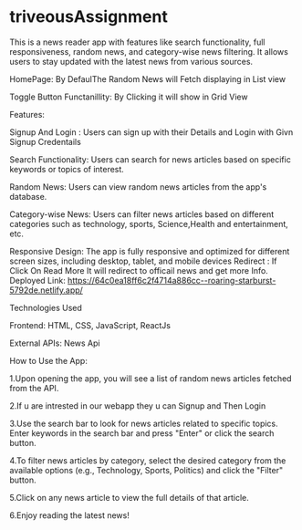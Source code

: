 # triveousAssignment

This is a news reader app with features like search functionality, full responsiveness, random news, and category-wise news filtering. It allows users to stay updated with the latest news from various sources.

HomePage: By DefaulThe Random News will Fetch displaying in List view

Toggle Button Functanillity: By Clicking it will show in Grid View

Features:

Signup And Login : Users can sign up with their Details and Login with Givn Signup Credentails

Search Functionality: Users can search for news articles based on specific keywords or topics of interest.

Random News: Users can view random news articles from the app's database.

Category-wise News: Users can filter news articles based on different categories such as technology, sports, Science,Health and entertainment, etc.

Responsive Design: The app is fully responsive and optimized for different screen sizes, including desktop, tablet, and mobile devices
Redirect : If Click On Read More It will redirect to officail news and get more Info.
Deployed Link: https://64c0ea18ff6c2f4714a886cc--roaring-starburst-5792de.netlify.app/


Technologies Used

Frontend: HTML, CSS, JavaScript, ReactJs

External APIs: News Api

How to Use the App:

1.Upon opening the app, you will see a list of random news articles fetched from the API.

2.If u are intrested in our webapp they u can Signup and Then Login

3.Use the search bar to look for news articles related to specific topics. Enter keywords in the search bar and press "Enter" or click the search button.

4.To filter news articles by category, select the desired category from the available options (e.g., Technology, Sports, Politics) and click the "Filter" button.

5.Click on any news article to view the full details of that article.

6.Enjoy reading the latest news!






